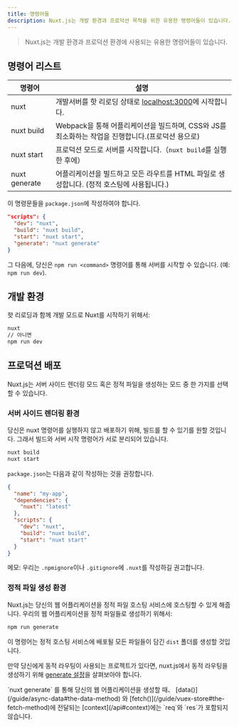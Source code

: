 ```yaml
---
title: 명령어들
description: Nuxt.js는 개발 환경과 프로덕션 목적을 위한 유용한 명령어들이 있습니다.
---
```


> Nuxt.js는 개발 환경과 프로덕션 환경에 사용되는 유용한 명령어들이 있습니다.

## 명령어 리스트

| 명령어 | 설명 |
|---------|-------------|
| nuxt | 개발서버를 핫 리로딩 상태로 [localhost:3000](http://localhost:3000)에 시작합니다.|
| nuxt build | Webpack을 통해 어플리케이션을 빌드하며, CSS와 JS를 최소화하는 작업을 진행합니다.(프로덕션 용으로) |
| nuxt start | 프로덕션 모드로 서버를 시작합니다.（`nuxt build`를 실행한 후에） |
| nuxt generate | 어플리케이션을 빌드하고 모든 라우트를 HTML 파일로 생성합니다. (정적 호스팅에 사용됩니다.) |

<!-- You should put these commands in the `package.json`: -->

이 명령문들을 `package.json`에 작성하여야 합니다.


```json
"scripts": {
  "dev": "nuxt",
  "build": "nuxt build",
  "start": "nuxt start",
  "generate": "nuxt generate"
}
```

그 다음에, 당신은 `npm run <command>` 명령어를 통해 서버를 시작할 수 있습니다. (예: `npm run dev`).

<!-- ## Development Environment -->

## 개발 환경

핫 리로딩과 함께 개발 모드로 Nuxt를 시작하기 위해서:

```bash
nuxt
// 아니면
npm run dev
```

## 프로덕션 배포

Nuxt.js는 서버 사이드 렌더링 모드 혹은 정적 파일을 생성하는 모드 중 한 가지를 선택할 수 있습니다.

### 서버 사이드 렌더링 환경

당신은 nuxt 명령어를 실행하지 않고 배포하기 위해, 빌드를 할 수 있기를 원할 것입니다.
그래서 빌드와 서버 시작 명령어가 서로 분리되어 있습니다.

```bash
nuxt build
nuxt start
```

`package.json`는 다음과 같이 작성하는 것을 권장합니다.

```json
{
  "name": "my-app",
  "dependencies": {
    "nuxt": "latest"
  },
  "scripts": {
    "dev": "nuxt",
    "build": "nuxt build",
    "start": "nuxt start"
  }
}
```

메모: 우리는 `.npmignore`이나 `.gitignore`에 `.nuxt`를 작성하길 권고합니다.

### 정적 파일 생성 환경

Nuxt.js는 당신의 웹 어플리케이션을 정적 파일 호스팅 서비스에 호스팅할 수 있게 해줍니다.
우리의 웹 어플리케이션을 정적 파일들로 생성하기 위해서:

```bash
npm run generate
```

이 명령어는 정적 호스팅 서비스에 배포될 모든 파일들이 담긴 `dist` 폴더를 생성할 것입니다.

만약 당신에게 동적 라우팅이 사용되는 프로젝트가 있다면, nuxt.js에서 동적 라우팅을 생성하기 위해 [generate 설정](/api/configuration-generate)을 살펴보아야 합니다.
<div class="Alert">`nuxt generate` 를 통해 당신의 웹 어플리케이션을 생성할 때、 [data()](/guide/async-data#the-data-method) 와 [fetch()](/guide/vuex-store#the-fetch-method)에 전달되는 [context](/api#context)에는 `req`와 `res`가 포함되지 않습니다.</div>
